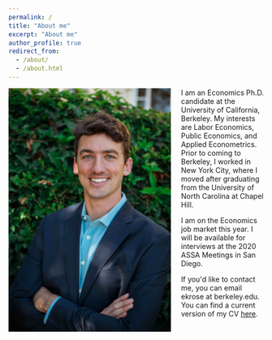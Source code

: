 ```yaml
---
permalink: /
title: "About me"
excerpt: "About me"
author_profile: true
redirect_from: 
  - /about/
  - /about.html
---
```



<img class="img-responsive" style="float: left; margin: 0px 20px 20px 0px;" src="/images/profile.jpg" width="320">I am an Economics Ph.D. candidate at the University of California, Berkeley. My interests are Labor Economics, Public Economics, and Applied Econometrics. Prior to coming to Berkeley, I worked in New York City, where I moved after graduating from the University of North Carolina at Chapel Hill.

I am on the Economics job market this year. I will be available for interviews at the 2020 ASSA Meetings in San Diego. 

If you'd like to contact me, you can email ekrose at berkeley.edu. You can find a current version of my CV [here](/files/ekr_cv_08-23-19_jmp_nc.pdf).            

  
